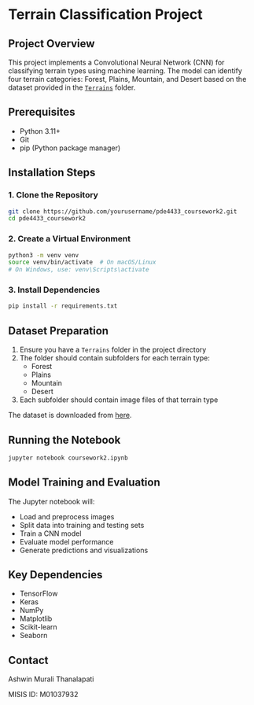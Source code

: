 # Terrain Classification Project

## Project Overview
This project implements a Convolutional Neural Network (CNN) for classifying terrain types using machine learning. The model can identify four terrain categories: Forest, Plains, Mountain, and Desert based on the dataset provided in the [`Terrains`](Terrains) folder.

## Prerequisites
- Python 3.11+
- Git
- pip (Python package manager)

## Installation Steps

### 1. Clone the Repository
```bash
git clone https://github.com/yourusername/pde4433_coursework2.git
cd pde4433_coursework2
```

### 2. Create a Virtual Environment
```bash
python3 -m venv venv
source venv/bin/activate  # On macOS/Linux
# On Windows, use: venv\Scripts\activate
```

### 3. Install Dependencies
```bash
pip install -r requirements.txt
```

## Dataset Preparation
1. Ensure you have a `Terrains` folder in the project directory
2. The folder should contain subfolders for each terrain type:
   - Forest
   - Plains
   - Mountain
   - Desert
3. Each subfolder should contain image files of that terrain type

The dataset is downloaded from [here](https://www.kaggle.com/code/dogukantabak/terrain-types-classification-resnet50/input).

## Running the Notebook
```bash
jupyter notebook coursework2.ipynb
```

## Model Training and Evaluation
The Jupyter notebook will:
- Load and preprocess images
- Split data into training and testing sets
- Train a CNN model
- Evaluate model performance
- Generate predictions and visualizations

## Key Dependencies
- TensorFlow
- Keras
- NumPy
- Matplotlib
- Scikit-learn
- Seaborn


## Contact
Ashwin Murali Thanalapati

MISIS ID: M01037932

